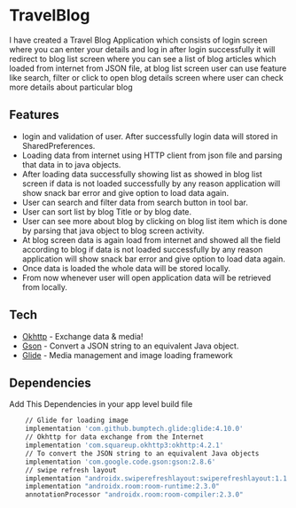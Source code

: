 # TravelBlog

I have created a Travel Blog Application which consists of login screen where you can enter your details and log in after login successfully it will redirect to blog list screen where you can see a list of blog articles which loaded from internet from JSON file, at blog list screen user can use feature like search, filter or click to open blog details screen where user can check more details about particular blog
## Features

- login and validation of user. After successfully login data will stored in SharedPreferences.
- Loading data from internet using HTTP client from json file and parsing that data in to java objects.
- After loading data successfully showing list as showed in blog list screen if data is not loaded successfully by any reason application will show snack bar error and give option to load data again. 
- User can search and filter data from search button in tool bar.
- User can sort list by blog Title or by blog date.
- User can see more about blog by clicking on blog list item which is done by parsing that java object to blog screen activity.
- At blog screen data is again load from internet and showed all the field according to blog if data is not loaded successfully by any reason application will show snack bar error and give option to load data again.
- Once data is loaded the whole data will be stored locally.
- From now whenever user will open application data will be retrieved from locally.

## Tech

- [Okhttp] -  Exchange data & media!
- [Gson] - Convert a JSON string to an equivalent Java object.
- [Glide] - Media management and image loading framework

## Dependencies

Add This Dependencies in your app level build file

```sh
    // Glide for loading image
    implementation 'com.github.bumptech.glide:glide:4.10.0'
    // Okhttp for data exchange from the Internet
    implementation 'com.squareup.okhttp3:okhttp:4.2.1'
    // To convert the JSON string to an equivalent Java objects
    implementation 'com.google.code.gson:gson:2.8.6'
    // swipe refresh layout
    implementation "androidx.swiperefreshlayout:swiperefreshlayout:1.1.0"
    implementation "androidx.room:room-runtime:2.3.0"
    annotationProcessor "androidx.room:room-compiler:2.3.0"
```


[//]: # (These are reference links used in the body of this note and get stripped out when the markdown processor does its job. There is no need to format nicely because it shouldn't be seen. Thanks SO - http://stackoverflow.com/questions/4823468/store-comments-in-markdown-syntax)

   [Okhttp]: <https://square.github.io/okhttp/>
   [Gson]: <https://github.com/google/gson>
   [Glide]: <https://github.com/bumptech/glide>
